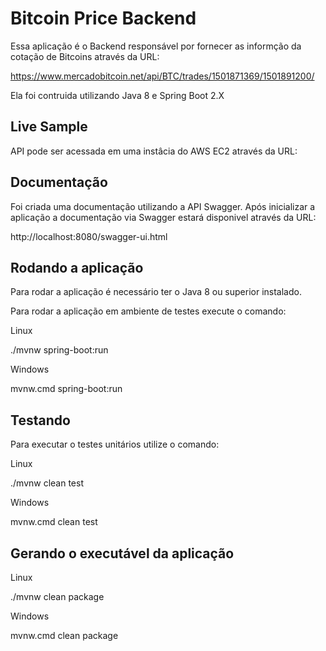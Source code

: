 # Bitcoin Price Backend
Essa aplicação é o Backend responsável por fornecer as informção da cotação de Bitcoins através da URL:

https://www.mercadobitcoin.net/api/BTC/trades/1501871369/1501891200/

Ela foi contruida utilizando Java 8 e Spring Boot 2.X

## Live Sample

API pode ser acessada em uma instâcia do AWS EC2 através da URL:




## Documentação

Foi criada uma documentação utilizando a API Swagger.
Após inicializar a aplicação a documentação via Swagger estará disponivel através da URL:

http://localhost:8080/swagger-ui.html

## Rodando a aplicação

Para rodar a aplicação é necessário ter o Java 8 ou superior instalado.

Para rodar a aplicação em ambiente de testes execute o comando:

Linux

./mvnw spring-boot:run

Windows

mvnw.cmd spring-boot:run

## Testando

Para executar o testes unitários utilize o comando:

Linux

./mvnw clean test

Windows

mvnw.cmd clean test

## Gerando o executável da aplicação

Linux

./mvnw clean package

Windows

mvnw.cmd clean package

